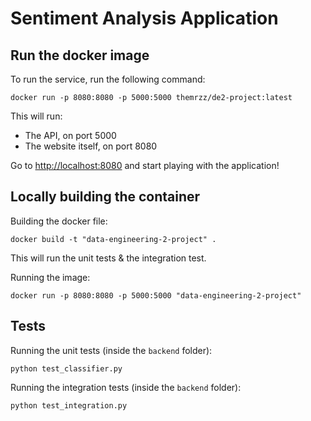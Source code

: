 # Sentiment Analysis Application

## Run the docker image

To run the service, run the following command:
```
docker run -p 8080:8080 -p 5000:5000 themrzz/de2-project:latest
```

This will run:
- The API, on port 5000
- The website itself, on port 8080

Go to [http://localhost:8080](http://localhost:8080) and start playing with the application!

## Locally building the container

Building the docker file:
```
docker build -t "data-engineering-2-project" .
```

This will run the unit tests & the integration test.

Running the image:
```
docker run -p 8080:8080 -p 5000:5000 "data-engineering-2-project"
```

## Tests
Running the unit tests (inside the `backend` folder):
```
python test_classifier.py
```

Running the integration tests (inside the `backend` folder):
```
python test_integration.py
```